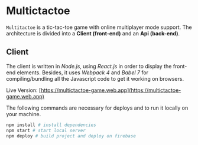 # Multictactoe
``Multitactoe`` is a tic-tac-toe game with online multiplayer mode support. The architecture is divided into a **Client (front-end)** and an **Api (back-end)**.

## Client
The client is written in *Node.js*, using *React.js* in order to display the front-end elements. Besides, it uses *Webpack 4* and *Babel 7* for compiling/bundling all the Javascript code to get it working on browsers.

Live Version: [https://multictactoe-game.web.app](https://multictactoe-game.web.app)

The following commands are necessary for deploys and to run it locally on your machine.
```sh
npm install # install dependencies
npm start # start local server
npm deploy # build project and deploy on firebase
```